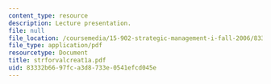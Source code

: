 ```yaml
---
content_type: resource
description: Lecture presentation.
file: null
file_location: /coursemedia/15-902-strategic-management-i-fall-2006/83332b6697fca3d8733e0541efcd045e_strforvalcreat1a.pdf
file_type: application/pdf
resourcetype: Document
title: strforvalcreat1a.pdf
uid: 83332b66-97fc-a3d8-733e-0541efcd045e
---
```

